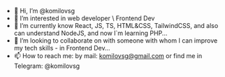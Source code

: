 - 👋 Hi, I’m @komilovsg
- 👀 I’m interested in web developer \ Frontend Dev
- 🌱 I’m currently know React, JS, TS, HTML&CSS, TailwindCSS, and also can understand NodeJS, and now I`m learning PHP...
- 🤝 I’m looking to collaborate on with someone with whom I can improve my tech skills - in Frontend Dev...
- 📫 How to reach me: by mail: komilovsg@gmail.com or find me in Telegram: @komilovsg

<!---
komilovsg/komilovsg is a ✨ special ✨ repository because its `README.md` (this file) appears on your GitHub profile.
You can click the Preview link to take a look at your changes.
--->
